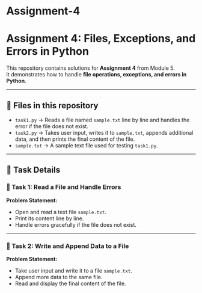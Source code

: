# Assignment-4
# Assignment 4: Files, Exceptions, and Errors in Python

This repository contains solutions for **Assignment 4** from Module 5.  
It demonstrates how to handle **file operations, exceptions, and errors in Python**.

---

## 📂 Files in this repository
- `task1.py` → Reads a file named `sample.txt` line by line and handles the error if the file does not exist.  
- `task2.py` → Takes user input, writes it to `sample.txt`, appends additional data, and then prints the final content of the file.  
- `sample.txt` → A sample text file used for testing `task1.py`.

---

## 📝 Task Details

### 🔹 Task 1: Read a File and Handle Errors
**Problem Statement:**
- Open and read a text file `sample.txt`.  
- Print its content line by line.  
- Handle errors gracefully if the file does not exist.  

---

### 🔹 Task 2: Write and Append Data to a File
**Problem Statement:**
- Take user input and write it to a file `sample.txt`.  
- Append more data to the same file.  
- Read and display the final content of the file.  

